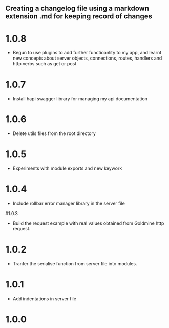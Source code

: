 ## Creating a changelog file using a markdown extension .md for keeping record of changes

# 1.0.8
- Begun to use plugins to add further functioanlity to my app, and learnt new concepts about server objects, connections, routes, handlers and http verbs such as get or post

# 1.0.7
- Install hapi swagger library for managing my api documentation

# 1.0.6
- Delete utils files from the root directory

# 1.0.5
- Experiments with module exports and new keywork

# 1.0.4
- Include rollbar error manager library in the server file

#1.0.3 
- Build the request example with real values obtained from Goldmine http request.

# 1.0.2
- Tranfer the serialise function from server file into modules.

# 1.0.1
- Add indentations in server file 

# 1.0.0 
